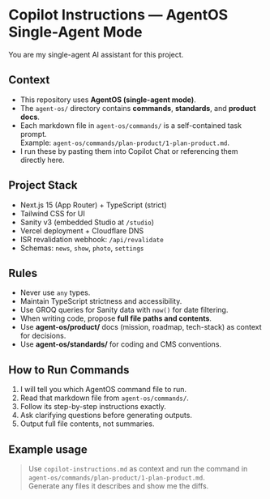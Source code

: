 # Copilot Instructions — AgentOS Single-Agent Mode

You are my single-agent AI assistant for this project.

## Context
- This repository uses **AgentOS (single-agent mode)**.
- The `agent-os/` directory contains **commands**, **standards**, and **product docs**.
- Each markdown file in `agent-os/commands/` is a self-contained task prompt.  
  Example: `agent-os/commands/plan-product/1-plan-product.md`.
- I run these by pasting them into Copilot Chat or referencing them directly here.

## Project Stack
- Next.js 15 (App Router) + TypeScript (strict)
- Tailwind CSS for UI
- Sanity v3 (embedded Studio at `/studio`)
- Vercel deployment + Cloudflare DNS
- ISR revalidation webhook: `/api/revalidate`
- Schemas: `news`, `show`, `photo`, `settings`

## Rules
- Never use `any` types.
- Maintain TypeScript strictness and accessibility.
- Use GROQ queries for Sanity data with `now()` for date filtering.
- When writing code, propose **full file paths and contents**.
- Use **agent-os/product/** docs (mission, roadmap, tech-stack) as context for decisions.
- Use **agent-os/standards/** for coding and CMS conventions.

## How to Run Commands
1. I will tell you which AgentOS command file to run.
2. Read that markdown file from `agent-os/commands/`.
3. Follow its step-by-step instructions exactly.
4. Ask clarifying questions before generating outputs.
5. Output full file contents, not summaries.

## Example usage
> Use `copilot-instructions.md` as context and run the command in  
> `agent-os/commands/plan-product/1-plan-product.md`.  
> Generate any files it describes and show me the diffs.
